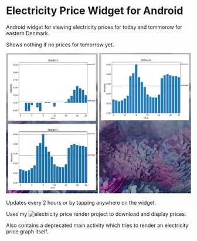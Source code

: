 # Electricity Price Widget for Android

Android widget for viewing electricity prices for today and tommorow for eastern Denmark.

Shows nothing if no prices for tomorrow yet.

<img src="./res/two_graphs.jpg" width="250">
<img src="./res/one_graph.jpg" width="250">

Updates every 2 hours or by tapping anywhere on the widget.

Uses my ![electricity price render project](https://github.com/mathiastj/electricity-price-render) to download and display prices. 

Also contains a deprecated main activity which tries to render an electricity price graph itself.
